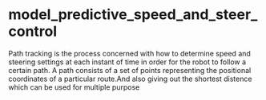 # model_predictive_speed_and_steer_control
Path tracking is the process concerned with how to determine speed and steering settings at
each instant of time in order for the robot to follow a certain path. A path consists of a set of points representing the positional coordinates of a particular route.And also giving out the shortest distence which can be used for multiple purpose




